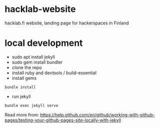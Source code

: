# hacklab-website

hacklab.fi website, landing page for hackerspaces in Finland

# local development

* sudo apt install jekyll
* sudo gem install bundler
* clone the repo
* install ruby and devtools / build-essential
* install gems
```
bundle install
```
* run jekyll
```
bundle exec jekyll serve
```

Read more from: https://help.github.com/en/github/working-with-github-pages/testing-your-github-pages-site-locally-with-jekyll
